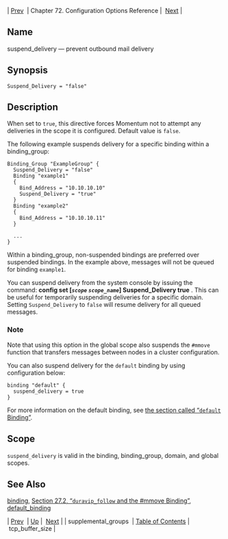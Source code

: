 | [Prev](conf.ref.supplemental_groups)  | Chapter 72. Configuration Options Reference |  [Next](conf.ref.tcp_buffer_size) |

<a name="conf.ref.suspend_delivery"></a>
## Name

suspend_delivery — prevent outbound mail delivery

## Synopsis

`Suspend_Delivery = "false"`

<a name="idp26800496"></a>
## Description

When set to `true`, this directive forces Momentum not to attempt any deliveries in the scope it is configured. Default value is `false`.

The following example suspends delivery for a specific binding within a binding_group:

```
Binding_Group "ExampleGroup" {
  Suspend_Delivery = "false"
  Binding "example1"
  {
    Bind_Address = "10.10.10.10"
    Suspend_Delivery = "true"
  }
  Binding "example2"
  {
    Bind_Address = "10.10.10.11"
  }

  ...
}
```

Within a binding_group, non-suspended bindings are preferred over suspended bindings. In the example above, messages will not be queued for binding `example1`.

You can suspend delivery from the system console by issuing the command: **config set [*`scope`* *`scope_name`*] Suspend_Delivery true**                                                     . This can be useful for temporarily suspending deliveries for a specific domain. Setting `Suspend_Delivery` to `false` will resume delivery for all queued messages.

### Note

Note that using this option in the global scope also suspends the `#mmove` function that transfers messages between nodes in a cluster configuration.

You can also suspend delivery for the `default` binding by using configuration below:

```
binding "default" {
  suspend_delivery = true
}
```

For more information on the default binding, see [the section called “`default` Binding”](conf.ref.binding#conf.ref.binding.default "default Binding").

<a name="idp26812432"></a>
## Scope

`suspend_delivery` is valid in the binding, binding_group, domain, and global scopes.

<a name="idp26814736"></a>
## See Also

[binding](conf.ref.binding "binding"), [Section 27.2, “`duravip_follow` and the #mmove Binding”](cluster.config.mmove "27.2. duravip_follow and the #mmove Binding"), [default_binding](conf.ref.default_binding "default_binding")

| [Prev](conf.ref.supplemental_groups)  | [Up](config.options.ref) |  [Next](conf.ref.tcp_buffer_size) |
| supplemental_groups  | [Table of Contents](index) |  tcp_buffer_size |

